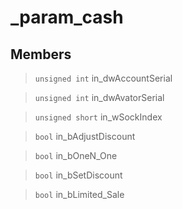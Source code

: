 # _param_cash
 
## Members
 
> `unsigned int` in_dwAccountSerial
 
> `unsigned int` in_dwAvatorSerial
 
> `unsigned short` in_wSockIndex
 
> `bool` in_bAdjustDiscount
 
> `bool` in_bOneN_One
 
> `bool` in_bSetDiscount
 
> `bool` in_bLimited_Sale
 
